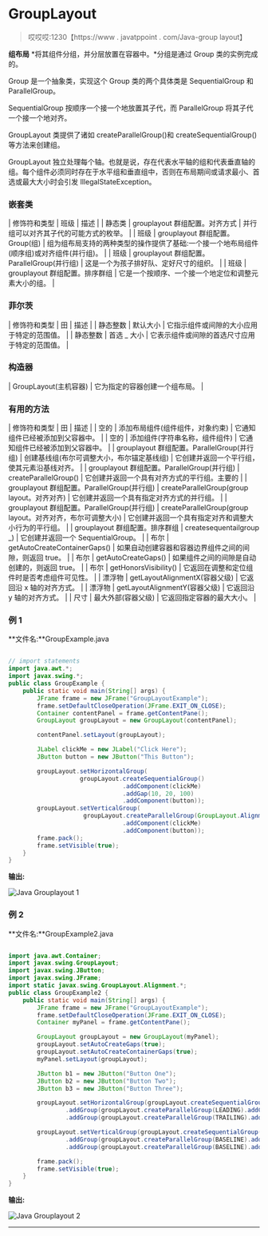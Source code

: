 # GroupLayout

> 哎哎哎:1230【https://www . javatppoint . com/Java-group layout】

**组布局** *将其组件分组，并分层放置在容器中。*分组是通过 Group 类的实例完成的。

Group 是一个抽象类，实现这个 Group 类的两个具体类是 SequentialGroup 和 ParallelGroup。

SequentialGroup 按顺序一个接一个地放置其子代，而 ParallelGroup 将其子代一个接一个地对齐。

GroupLayout 类提供了诸如 createParallelGroup()和 createSequentialGroup()等方法来创建组。

GroupLayout 独立处理每个轴。也就是说，存在代表水平轴的组和代表垂直轴的组。每个组件必须同时存在于水平组和垂直组中，否则在布局期间或请求最小、首选或最大大小时会引发 IllegalStateException。

### 嵌套类

| 修饰符和类型 | 班级 | 描述 |
| 静态类 | grouplayout 群组配置。对齐方式 | 并行组可以对齐其子代的可能方式的枚举。 |
| 班级 | grouplayout 群组配置。Group(组) | 组为组布局支持的两种类型的操作提供了基础:一个接一个地布局组件(顺序组)或对齐组件(并行组)。 |
| 班级 | grouplayout 群组配置。ParallelGroup(并行组) | 这是一个为孩子排好队、定好尺寸的组织。 |
| 班级 | grouplayout 群组配置。排序群组 | 它是一个按顺序、一个接一个地定位和调整元素大小的组。 |

### 菲尔茨

| 修饰符和类型 | 田 | 描述 |
| 静态整数 | 默认大小 | 它指示组件或间隙的大小应用于特定的范围值。 |
| 静态整数 | 首选 _ 大小 | 它表示组件或间隙的首选尺寸应用于特定的范围值。 |

### 构造器

| GroupLayout(主机容器) | 它为指定的容器创建一个组布局。 |

### 有用的方法

| 修饰符和类型 | 田 | 描述 |
| 空的 | 添加布局组件(组件组件，对象约束) | 它通知组件已经被添加到父容器中。 |
| 空的 | 添加组件(字符串名称，组件组件) | 它通知组件已经被添加到父容器中。 |
| grouplayout 群组配置。ParallelGroup(并行组) | 创建基线组(布尔可调整大小，布尔锚定基线组) | 它创建并返回一个平行组，使其元素沿基线对齐。 |
| grouplayout 群组配置。ParallelGroup(并行组) | createParallelGroup() | 它创建并返回一个具有对齐方式的平行组。主要的 |
| grouplayout 群组配置。ParallelGroup(并行组) | createParallelGroup(group layout。对齐对齐) | 它创建并返回一个具有指定对齐方式的并行组。 |
| grouplayout 群组配置。ParallelGroup(并行组) | createParallelGroup(group layout。对齐对齐，布尔可调整大小) | 它创建并返回一个具有指定对齐和调整大小行为的平行组。 |
| grouplayout 群组配置。排序群组 | createsequentailgroup _) | 它创建并返回一个 SequentialGroup。 |
| 布尔 | getAutoCreateContainerGaps() | 如果自动创建容器和容器边界组件之间的间隙，则返回 true。 |
| 布尔 | getAutoCreateGaps() | 如果组件之间的间隙是自动创建的，则返回 true。 |
| 布尔 | getHonorsVisibility() | 它返回在调整和定位组件时是否考虑组件可见性。 |
| 漂浮物 | getLayoutAlignmentX(容器父级) | 它返回沿 x 轴的对齐方式。 |
| 漂浮物 | getLayoutAlignmentY(容器父级) | 它返回沿 y 轴的对齐方式。 |
| 尺寸 | 最大外部(容器父级) | 它返回指定容器的最大大小。 |

### 例 1

**文件名:**GroupExample.java

```java

// import statements
import java.awt.*;  
import javax.swing.*;  
public class GroupExample {
	public static void main(String[] args) {
		JFrame frame = new JFrame("GroupLayoutExample");
		frame.setDefaultCloseOperation(JFrame.EXIT_ON_CLOSE);
		Container contentPanel = frame.getContentPane();
		GroupLayout groupLayout = new GroupLayout(contentPanel);

		contentPanel.setLayout(groupLayout);

		JLabel clickMe = new JLabel("Click Here");
		JButton button = new JButton("This Button");

		groupLayout.setHorizontalGroup(
					groupLayout.createSequentialGroup()
								.addComponent(clickMe)
								.addGap(10, 20, 100)
								.addComponent(button));
		groupLayout.setVerticalGroup(
				     groupLayout.createParallelGroup(GroupLayout.Alignment.BASELINE)
							    .addComponent(clickMe)
								.addComponent(button));
		frame.pack();
		frame.setVisible(true);
	}
}

```

**输出:**

![Java Grouplayout 1](../img/72675d9a625baa2da647d3e951386875.png)

### 例 2

**文件名:**GroupExample2.java

```java

import java.awt.Container;
import javax.swing.GroupLayout;
import javax.swing.JButton;
import javax.swing.JFrame;
import static javax.swing.GroupLayout.Alignment.*;
public class GroupExample2 {
	public static void main(String[] args) {
		JFrame frame = new JFrame("GroupLayoutExample");
		frame.setDefaultCloseOperation(JFrame.EXIT_ON_CLOSE);
		Container myPanel = frame.getContentPane();

		GroupLayout groupLayout = new GroupLayout(myPanel);
		groupLayout.setAutoCreateGaps(true);
		groupLayout.setAutoCreateContainerGaps(true);
		myPanel.setLayout(groupLayout);

		JButton b1 = new JButton("Button One");
		JButton b2 = new JButton("Button Two");
		JButton b3 = new JButton("Button Three");

		groupLayout.setHorizontalGroup(groupLayout.createSequentialGroup()
				.addGroup(groupLayout.createParallelGroup(LEADING).addComponent(b1).addComponent(b3))
				.addGroup(groupLayout.createParallelGroup(TRAILING).addComponent(b2)));

		groupLayout.setVerticalGroup(groupLayout.createSequentialGroup()
				.addGroup(groupLayout.createParallelGroup(BASELINE).addComponent(b1).addComponent(b2))
				.addGroup(groupLayout.createParallelGroup(BASELINE).addComponent(b3)));

		frame.pack();
		frame.setVisible(true);
	}
}

```

**输出:**

![Java Grouplayout 2](../img/7bffdb5a8ef3b4a04ff2e97096d34033.png)

* * *